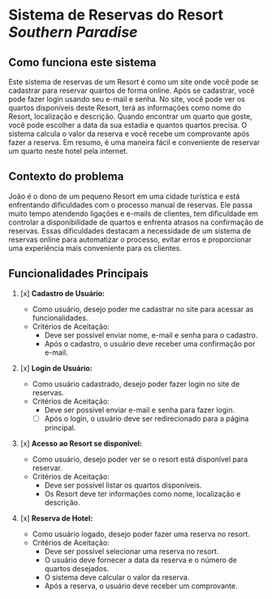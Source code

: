 # Sistema de Reservas do Resort *Southern Paradise*

## Como funciona este sistema

Este sistema de reservas de um Resort é como um site onde você pode se cadastrar para reservar quartos de forma online. Após se cadastrar, você pode fazer login usando seu e-mail e senha. No site, você pode ver os quartos disponíveis deste Resort, terá as informações como nome do Resort, localização e descrição. Quando encontrar um quarto que goste, você pode escolher a data da sua estadia e quantos quartos precisa. O sistema calcula o valor da reserva e você recebe um comprovante após fazer a reserva. Em resumo, é uma maneira fácil e conveniente de reservar um quarto neste hotel pela internet.

## Contexto do problema

João é o dono de um pequeno Resort em uma cidade turística e está enfrentando dificuldades com o processo manual de reservas. Ele passa muito tempo atendendo ligações e e-mails de clientes, tem dificuldade em controlar a disponibilidade de quartos e enfrenta atrasos na confirmação de reservas. Essas dificuldades destacam a necessidade de um sistema de reservas online para automatizar o processo, evitar erros e proporcionar uma experiência mais conveniente para os clientes.

## Funcionalidades Principais

1. [x] **Cadastro de Usuário:**
   - Como usuário, desejo poder me cadastrar no site para acessar as funcionalidades.
   - Critérios de Aceitação:
     - Deve ser possível enviar nome, e-mail e senha para o cadastro.
     - Após o cadastro, o usuário deve receber uma confirmação por e-mail.

2. [x] **Login de Usuário:**
   - Como usuário cadastrado, desejo poder fazer login no site de reservas.
   - Critérios de Aceitação:
     - Deve ser possível enviar e-mail e senha para fazer login.
     - [ ] Após o login, o usuário deve ser redirecionado para a página principal.

3. [x] **Acesso ao Resort se disponivel:**
   - Como usuário, desejo poder ver se o resort está disponível para reservar.
   - Critérios de Aceitação:
     - Deve ser possível listar os quartos disponíveis.
     - Os Resort deve ter informações como nome, localização e descrição.

4. [x] **Reserva de Hotel:**
   - Como usuário logado, desejo poder fazer uma reserva no resort.
   - Critérios de Aceitação:
     - Deve ser possível selecionar uma reserva no resort.
     - O usuário deve fornecer a data da reserva e o número de quartos desejados.
     - O sistema deve calcular o valor da reserva.
     - Após a reserva, o usuário deve receber um comprovante.

